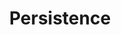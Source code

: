 ---
title: Persistence
layout: tag
author_profile: false
taxonomy: Persistence
permalink: /detections/persistence
sidebar:
  nav: "detections"
---